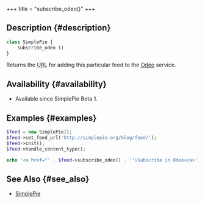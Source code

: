 +++
title = "subscribe_odeo()"
+++

## Description {#description}

```php
class SimplePie {
    subscribe_odeo ()
}
```

Returns the <abbr title="Uniform Resource Locator">URL</abbr> for adding this particular feed to the [Odeo](http://odeo.com/) service.

## Availability {#availability}

- Available since SimplePie Beta 1.

## Examples {#examples}

```php
$feed = new SimplePie();
$feed->set_feed_url('http://simplepie.org/blog/feed/');
$feed->init();
$feed->handle_content_type();

echo '<a href="' . $feed->subscribe_odeo() . '">Subscribe in Odeo</a>';
```

## See Also {#see_also}

- [SimplePie](@/wiki/reference/simplepie/_index.md)
